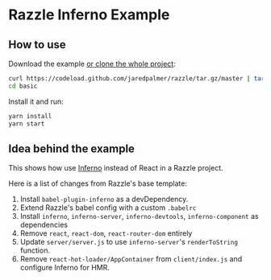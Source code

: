 # Razzle Inferno Example

## How to use
Download the example [or clone the whole project](https://github.com/jaredpalmer/razzle.git):

```bash
curl https://codeload.github.com/jaredpalmer/razzle/tar.gz/master | tar -xz --strip=2 razzle-master/examples/inferno
cd basic
```

Install it and run:

```bash
yarn install
yarn start
```

## Idea behind the example
This shows how use [Inferno](https://github.com/infernojs) instead of React in a Razzle project.

Here is a list of changes from Razzle's base template:
  1. Install `babel-plugin-inferno` as a devDependency.
  2. Extend Razzle's babel config with a custom `.babelrc`
  3. Install `inferno`, `inferno-server`, `inferno-devtools`, `inferno-component` as dependencies
  4. Remove `react`, `react-dom`, `react-router-dom` entirely
  5. Update `server/server.js` to use `inferno-server`'s `renderToString` function. 
  6. Remove `react-hot-loader/AppContainer` from `client/index.js` and configure Inferno for HMR.
